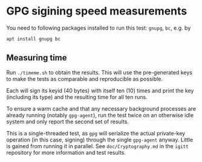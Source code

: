 # GPG sigining speed measurements

You need to following packages installed to run this test: `gnupg`, `bc`, e.g.
by
```sh
apt install gnupg bc
```

## Measuring time

Run `./timeme.sh` to obtain the results. This will use the pre-generated keys
to make the tests as comparable and reproducible as possible.

Each will sign its keyid (40 bytes) with itself ten (10) times and print the
key (including its type) and the resulting time for all ten runs.

To ensure a warm cache and that any necessary background processes are already
running (notably `gpg-agent`), run the test twice on an otherwise idle system
and only report the second set of results.

This is a single-threaded test, as `gpg` will serialize the actual private-key
operation (in this case, signing) through the single `gpg-agent` anyway.
Little is gained from running it in parallel. See `doc/Cryptography.md` in the
`igitt` repository for more information and test results.
